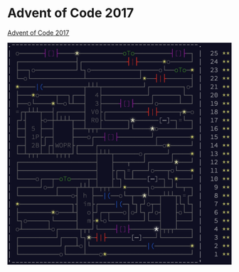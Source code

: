 # Advent of Code 2017

[Advent of Code 2017](https://adventofcode.com/2017)

![Screenshot](https://github.com/AntonKosov/advent-of-code-2017/blob/master/.assets/img.png)